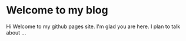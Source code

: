 # Welcome to my blog
Hi Welcome to my github pages site.
I'm glad you are here. I plan to talk about ...
